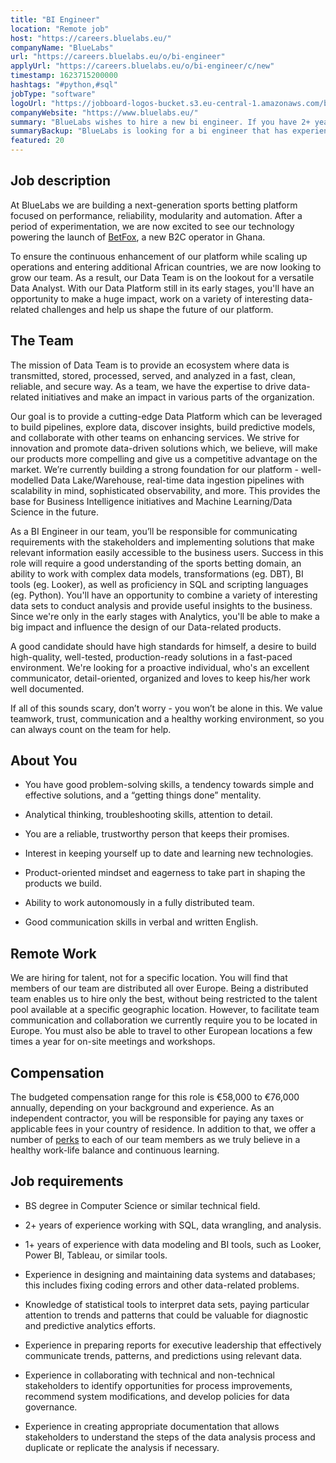 ```yaml
---
title: "BI Engineer"
location: "Remote job"
host: "https://careers.bluelabs.eu/"
companyName: "BlueLabs"
url: "https://careers.bluelabs.eu/o/bi-engineer"
applyUrl: "https://careers.bluelabs.eu/o/bi-engineer/c/new"
timestamp: 1623715200000
hashtags: "#python,#sql"
jobType: "software"
logoUrl: "https://jobboard-logos-bucket.s3.eu-central-1.amazonaws.com/bluelabs"
companyWebsite: "https://www.bluelabs.eu/"
summary: "BlueLabs wishes to hire a new bi engineer. If you have 2+ years of experience working with SQL, data wrangling, and analysis, consider applying."
summaryBackup: "BlueLabs is looking for a bi engineer that has experience in: #python, #analysis, #ui/ux."
featured: 20
---
```


## Job description

At BlueLabs we are building a next-generation sports betting platform focused on performance, reliability, modularity and automation. After a period of experimentation, we are now excited to see our technology powering the launch of [BetFox](https://www.betfox.com.gh/), a new B2C operator in Ghana.

To ensure the continuous enhancement of our platform while scaling up operations and entering additional African countries, we are now looking to grow our team. As a result, our Data Team is on the lookout for a versatile Data Analyst. With our Data Platform still in its early stages, you'll have an opportunity to make a huge impact, work on a variety of interesting data-related challenges and help us shape the future of our platform.

## The Team

The mission of Data Team is to provide an ecosystem where data is transmitted, stored, processed, served, and analyzed in a fast, clean, reliable, and secure way. As a team, we have the expertise to drive data-related initiatives and make an impact in various parts of the organization.

Our goal is to provide a cutting-edge Data Platform which can be leveraged to build pipelines, explore data, discover insights, build predictive models, and collaborate with other teams on enhancing services. We strive for innovation and promote data-driven solutions which, we believe, will make our products more compelling and give us a competitive advantage on the market. We’re currently building a strong foundation for our platform - well-modelled Data Lake/Warehouse, real-time data ingestion pipelines with scalability in mind, sophisticated observability, and more. This provides the base for Business Intelligence initiatives and Machine Learning/Data Science in the future.

As a BI Engineer in our team, you’ll be responsible for communicating requirements with the stakeholders and implementing solutions that make relevant information easily accessible to the business users. Success in this role will require a good understanding of the sports betting domain, an ability to work with complex data models, transformations (eg. DBT), BI tools (eg. Looker), as well as proficiency in SQL and scripting languages (eg. Python). You'll have an opportunity to combine a variety of interesting data sets to conduct analysis and provide useful insights to the business. Since we're only in the early stages with Analytics, you'll be able to make a big impact and influence the design of our Data-related products.

A good candidate should have high standards for himself, a desire to build high-quality, well-tested, production-ready solutions in a fast-paced environment. We're looking for a proactive individual, who's an excellent communicator, detail-oriented, organized and loves to keep his/her work well documented.

If all of this sounds scary, don’t worry - you won’t be alone in this. We value teamwork, trust, communication and a healthy working environment, so you can always count on the team for help.

## About You

*   You have good problem-solving skills, a tendency towards simple and effective solutions, and a “getting things done” mentality.
    
*   Analytical thinking, troubleshooting skills, attention to detail.
    
*   You are a reliable, trustworthy person that keeps their promises.
    
*   Interest in keeping yourself up to date and learning new technologies.
    
*   Product-oriented mindset and eagerness to take part in shaping the products we build.
    
*   Ability to work autonomously in a fully distributed team.
    
*   Good communication skills in verbal and written English.
    

## Remote Work

We are hiring for talent, not for a specific location. You will find that members of our team are distributed all over Europe. Being a distributed team enables us to hire only the best, without being restricted to the talent pool available at a specific geographic location. However, to facilitate team communication and collaboration we currently require you to be located in Europe. You must also be able to travel to other European locations a few times a year for on-site meetings and workshops.

## Compensation

The budgeted compensation range for this role is €58,000 to €76,000 annually, depending on your background and experience. As an independent contractor, you will be responsible for paying any taxes or applicable fees in your country of residence. In addition to that, we offer a number of [perks](https://careers.bluelabs.eu/#section-127563) to each of our team members as we truly believe in a healthy work-life balance and continuous learning.

## Job requirements

*   BS degree in Computer Science or similar technical field.
*   2+ years of experience working with SQL, data wrangling, and analysis.
    
*   1+ years of experience with data modeling and BI tools, such as Looker, Power BI, Tableau, or similar tools.
    
*   Experience in designing and maintaining data systems and databases; this includes fixing coding errors and other data-related problems.
    
*   Knowledge of statistical tools to interpret data sets, paying particular attention to trends and patterns that could be valuable for diagnostic and predictive analytics efforts.
    
*   Experience in preparing reports for executive leadership that effectively communicate trends, patterns, and predictions using relevant data.
    
*   Experience in collaborating with technical and non-technical stakeholders to identify opportunities for process improvements, recommend system modifications, and develop policies for data governance.
    
*   Experience in creating appropriate documentation that allows stakeholders to understand the steps of the data analysis process and duplicate or replicate the analysis if necessary.
